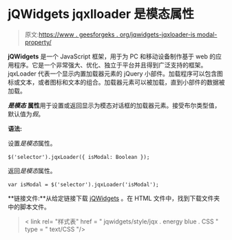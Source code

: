 # jQWidgets jqxlloader 是模态属性

> 原文:[https://www . geesforgeks . org/jqwidgets-jqxloader-is modal-property/](https://www.geeksforgeeks.org/jqwidgets-jqxloader-ismodal-property/)

**jQWidgets** 是一个 JavaScript 框架，用于为 PC 和移动设备制作基于 web 的应用程序。它是一个非常强大、优化、独立于平台并且得到广泛支持的框架。jqxLoader 代表一个显示内置加载器元素的 jQuery 小部件。加载程序可以包含图标或文本，或者图标和文本的组合。加载器元素可以被加载，直到小部件的数据被加载。

***是模态*** **属性**用于设置或返回显示为模态对话框的加载器元素。接受布尔类型值，默认值为*假*。

**语法:**

设置*是模态*属性。

```
$('selector').jqxLoader({ isModal: Boolean });
```

返回*是模态*属性。

```
var isModal = $('selector').jqxLoader('isModal');
```

**链接文件:**从给定链接下载 [jQWidgets](https://www.jqwidgets.com/download/.) 。在 HTML 文件中，找到下载文件夹中的脚本文件。

> <link rel="”stylesheet”" href="”jqwidgets/styles/jqx.base.css”" type="”text/css”">
> < link rel= "样式表" href = " jqwidgets/style/jqx . energy blue . CSS " type = " text/CSS "/>
> <script type = " text/JavaScript " src = " scripts/jquery-1 . 11 . 1 . min . js "></script>
> <script type = " text/JavaScript " src = " jqwidgets/jqxcore . js

**示例:**下面的示例说明了 jQWidgets jqxlloader*是模态*属性。

## 超文本标记语言

```
<!DOCTYPE html>
<html lang="en">

<head>
    <link rel="stylesheet" href=
        "jqwidgets/styles/jqx.base.css" type="text/css" />
    <link rel="stylesheet" href=
        "jqwidgets/styles/jqx.energyblue.css" type="text/css" />
    <script type="text/javascript" 
        src="scripts/jquery-1.11.1.min.js"></script>
    <script type="text/javascript" 
        src="jqwidgets/jqxcore.js"></script>
    <script type="text/javascript" 
        src="jqwidgets/jqxloader.js"></script>
</head>

<body>
    <center>
        <h1 style="color:green;">
            GeeksforGeeks
        </h1>

        <h3>
            jQWidgets jqxLoader isModal Property
        </h3>

        <div style="margin-top: 130px;" 
            id="jqxLoader">
        </div>
    </center>

    <script type="text/javascript">
        $(document).ready(function() {
            $("#jqxLoader").jqxLoader({
                width: 250,
                height: 150,
                autoOpen: true,
                isModal: true
            });
        });
    </script>
</body>

</html>
```

**输出:**

![](img/fcd2fe4df92067f8e533d6a5ce4e8b49.png)

**参考:**[https://www . jqwidgets . com/jquery-widgets-documentation/documentation/jqxloader/jquery-loader-API . htm](https://www.jqwidgets.com/jquery-widgets-documentation/documentation/jqxloader/jquery-loader-api.htm)